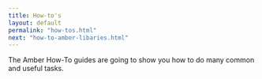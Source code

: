 ```yaml
---
title: How-to's
layout: default
permalink: "how-tos.html"
next: "how-to-amber-libaries.html"
---
```


The Amber How-To guides are going to show you how to do many common and useful tasks.
